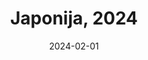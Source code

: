 ---
title: "Japonija, 2024"
description: "Description"
date: 2024-02-01
slug: "japonija-2024"
draft: true
---